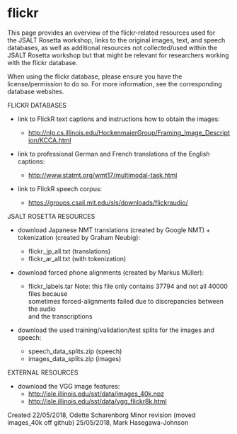 # flickr

This page provides an overview of the flickr-related resources used for  
the JSALT Rosetta workshop, links to the original images, text, and speech  
databases, as well as additional resources not collected/used within the
JSALT Rosetta workshop but that might be relevant for researchers working  
with the flickr database.

When using the flickr database, please ensure you have the  
license/permission to do so. For more information, see the corresponding  
database websites.


FLICKR DATABASES
- link to FlickR text captions and instructions how to obtain the images:
     * http://nlp.cs.illinois.edu/HockenmaierGroup/Framing_Image_Description/KCCA.html

- link to professional German and French translations of the English  
captions:
   * http://www.statmt.org/wmt17/multimodal-task.html

- link to FlickR speech corpus:
     * https://groups.csail.mit.edu/sls/downloads/flickraudio/


JSALT ROSETTA RESOURCES
- download Japanese NMT translations (created by Google NMT) +  
tokenization (created by Graham Neubig):
     * flickr_jp_all.txt (translations)
     * flickr_ar_all.txt (with tokenization)

- download forced phone alignments (created by Markus Müller):
     * flickr_labels.tar
Note: this file only contains 37794 and not all 40000 files because  
sometimes forced-alignments failed due to discrepancies between the audio  
and the transcriptions

- download the used training/validation/test splits for the images and  
speech:
     * speech_data_splits.zip (speech)
     * images_data_splits.zip (images)


EXTERNAL RESOURCES
- download the VGG image features:
     * http://isle.illinois.edu/sst/data/images_40k.npz
     * http://isle.illinois.edu/sst/data/vgg_flickr8k.html


Created 22/05/2018, Odette Scharenborg
Minor revision (moved images_40k off github) 25/05/2018, Mark Hasegawa-Johnson